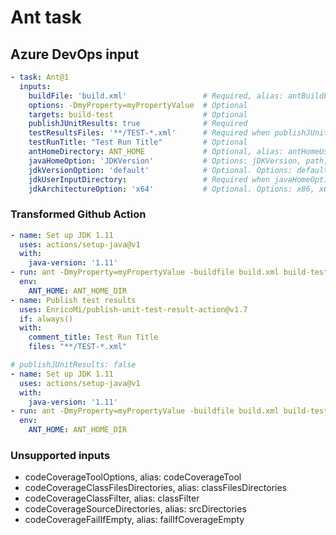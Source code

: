 # Ant task

## Azure DevOps input

```yaml
- task: Ant@1
  inputs:
    buildFile: 'build.xml'                 # Required, alias: antBuildFile
    options: -DmyProperty=myPropertyValue  # Optional
    targets: build-test                    # Optional
    publishJUnitResults: true              # Required
    testResultsFiles: '**/TEST-*.xml'      # Required when publishJUnitResults == True
    testRunTitle: "Test Run Title"         # Optional
    antHomeDirectory: ANT_HOME             # Optional, alias: antHomeUserInputPath
    javaHomeOption: 'JDKVersion'           # Options: jDKVersion, path, Alias: javaHomeSelection
    jdkVersionOption: 'default'            # Optional. Options: default, 1.11, 1.10, 1.9, 1.8, 1.7, 1.6, Alias: jdkVersion
    jdkUserInputDirectory:                 # Required when javaHomeOption == Path, Alias: jdkUserInputPath
    jdkArchitectureOption: 'x64'           # Optional. Options: x86, x64, Alias: jdkArchitecture
```

### Transformed Github Action

```yaml
- name: Set up JDK 1.11
  uses: actions/setup-java@v1
  with:
    java-version: '1.11'
- run: ant -DmyProperty=myPropertyValue -buildfile build.xml build-test
  env:
    ANT_HOME: ANT_HOME_DIR
- name: Publish test results
  uses: EnricoMi/publish-unit-test-result-action@v1.7
  if: always()
  with:
    comment_title: Test Run Title
    files: "**/TEST-*.xml"
```

```yaml
# publishJUnitResults: false
- name: Set up JDK 1.11
  uses: actions/setup-java@v1
  with:
    java-version: '1.11'
- run: ant -DmyProperty=myPropertyValue -buildfile build.xml build-test
  env:
    ANT_HOME: ANT_HOME_DIR
```

### Unsupported inputs

- codeCoverageToolOptions,            alias: codeCoverageTool
- codeCoverageClassFilesDirectories,  alias: classFilesDirectories
- codeCoverageClassFilter,            alias: classFilter
- codeCoverageSourceDirectories,      alias: srcDirectories
- codeCoverageFailIfEmpty,            alias: failIfCoverageEmpty
